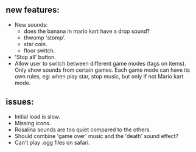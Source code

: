 ## new features:
- New sounds:
  - does the banana in mario kart have a drop sound?
  - thwomp 'stomp'.
  - star coin.
  - floor switch.
- 'Stop all' button.
- Allow user to switch between different game modes (tags on items). Only show sounds from certain games. Each game mode can have its own rules, eg: when play star, stop music, but only if not Mario kart mode.

## issues:
- Initial load is slow.
- Missing icons.
- Rosalina sounds are too quiet compared to the others.
- Should combine 'game over' music and the 'death' sound effect?
- Can't play .ogg files on safari.
